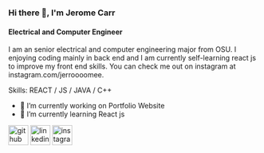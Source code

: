 ### Hi there 👋, I'm Jerome Carr
#### Electrical and Computer Engineer
I am an senior electrical and computer engineering major from OSU. I enjoying coding mainly in back end and I am currently self-learning react js to improve my front end skills. You can check me out on instagram at instagram.com/jerroooomee.

Skills: REACT / JS / JAVA / C++

- 🔭 I’m currently working on Portfolio Website 
- 🌱 I’m currently learning React js 


[<img src='https://cdn.jsdelivr.net/npm/simple-icons@3.0.1/icons/github.svg' alt='github' height='40'>](https://github.com/jerroooomee)  [<img src='https://cdn.jsdelivr.net/npm/simple-icons@3.0.1/icons/linkedin.svg' alt='linkedin' height='40'>](https://www.linkedin.com/in/jeromecarr255/)  [<img src='https://cdn.jsdelivr.net/npm/simple-icons@3.0.1/icons/instagram.svg' alt='instagram' height='40'>](https://www.instagram.com/jerroooomee/)  


